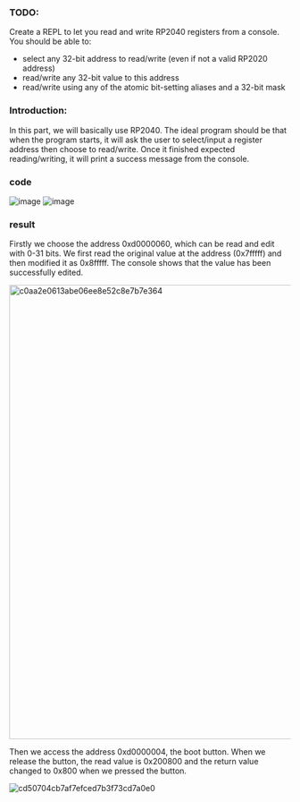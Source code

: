 ### TODO:

Create a REPL to let you read and write RP2040 registers from a console. You should be able to:
- select any 32-bit address to read/write (even if not a valid RP2020 address)
- read/write any 32-bit value to this address
- read/write using any of the atomic bit-setting aliases and a 32-bit mask

### Introduction:
In this part, we will basically use RP2040. The ideal program should be that when the program starts, it will ask the user to select/input a register address then choose to read/write. Once it finished expected reading/writing, it will print a success message from the console.


### code

![image](https://user-images.githubusercontent.com/114256663/202346026-13f2d1be-616c-4d09-89d8-86324f126968.png)
![image](https://user-images.githubusercontent.com/114256663/202346055-72951495-e101-4401-ac47-314f45e4d027.png)

### result

Firstly we choose the address 0xd0000060, which can be read and edit with 0-31 bits. We first read the original value at the address (0x7fffff) and then modified it as 0x8fffff. The console shows that the value has been successfully edited.


<img width="812" alt="c0aa2e0613abe06ee8e52c8e7b7e364" src="https://user-images.githubusercontent.com/114200453/200707462-23939d56-df64-4e53-aca9-e10345946937.png">

Then we access the address 0xd0000004, the boot button. When we release the button, the read value is 0x200800 and the return value changed to 0x800 when we pressed the button.

![cd50704cb7af7efced7b3f73cd7a0e0](https://user-images.githubusercontent.com/114200453/200717032-e4f219ca-ec10-4f5c-82f4-684a87ea1b0d.png)



